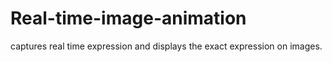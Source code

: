 # Real-time-image-animation
captures real time expression and displays the exact expression on images.
